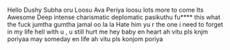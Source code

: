Hello 
Dushy
Subha oru Loosu
Ava Periya loosu
lots more to come
Its Awesome
Deep
intense
charismatic
deplomatic
pasikuthu
fu**** this
what the fuck
jumtha
gumtha
jamal
oo la la 
Hate him
yu r the one i need to forget in my life
hell with u , u still hurt me 
hey baby en heart ah vitu pls knjm poriyaa
may someday en life ah vitu pls konjom poriya

